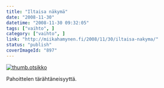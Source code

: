```yaml
---
title: "Iltaisa näkymä"
date: "2008-11-30"
datetime: "2008-11-30 09:32:05"
tags: ["vaihto", ]
category: ["vaihto", ]
link: "http://miikahamynen.fi/2008/11/30/iltaisa-nakyma/"
status: "publish"
coverImageId: "897"
---
```


[![](/uploads/2008/11/thumb.otsikko.jpg "thumb.otsikko")](http://miikahamynen.fi/2008/11/30/iltaisa-nakyma/thumb-otsikko-11/)

Pahoittelen tärähtäneisyyttä.
